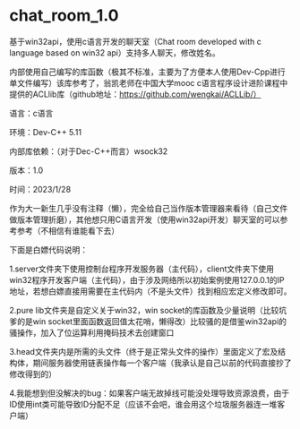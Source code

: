 # chat_room_1.0
基于win32api，使用c语言开发的聊天室（Chat room developed with c language based on win32 api）支持多人聊天，修改姓名。

内部使用自己编写的库函数（极其不标准，主要为了方便本人使用Dev-Cpp进行单文件编写）该库参考了，翁凯老师在中国大学mooc c语言程序设计进阶课程中提供的ACLlib库（github地址：https://github.com/wengkai/ACLLib/）

语言：c语言

环境：Dev-C++ 5.11

内部库依赖：（对于Dec-C++而言）wsock32

版本：1.0

时间：2023/1/28

作为大一新生几乎没有注释（懒），完全给自己当作版本管理器来看待（自己文件做版本管理折磨），其他想只用C语言开发（使用win32api开发）聊天室的可以参考参考（不相信有谁能看下去）

下面是白嫖代码说明：

1.server文件夹下使用控制台程序开发服务器（主代码），client文件夹下使用win32程序开发客户端（主代码），由于涉及网络所以初始案例使用127.0.0.1的IP地址，若想白嫖直接用需要在主代码内（不是头文件）找到相应宏定义修改即可。

2.pure lib文件夹是自定义关于win32，win socket的库函数及少量说明（比较坑爹的是win socket里面函数返回值太花哨，懒得改）比较骚的是借鉴win32api的骚操作，加入了位运算利用掩码技术去创建窗口

3.head文件夹内是所需的头文件（终于是正常头文件的操作）里面定义了宏及结构体，期间服务器使用链表操作每一个客户端（我承认是自己以前的代码直接抄了修改得到的）

4.我能想到但没解决的bug：如果客户端无故掉线可能没处理导致资源浪费，由于ID使用int类可能导致ID分配不足（应该不会吧，谁会用这个垃圾服务器连一堆客户端）
